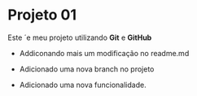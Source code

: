 # Projeto 01
Este ´e meu projeto utilizando **Git** e **GitHub**


- Addiconando mais um modificação no readme.md

- Adicionado uma nova branch no projeto 

- Adicionado uma nova funcionalidade.

